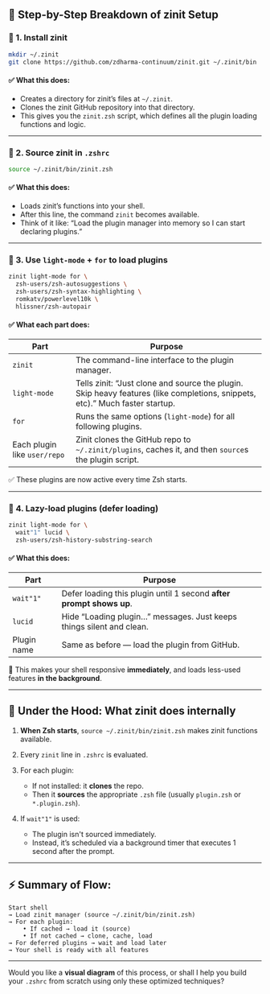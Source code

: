 
## 🧩 Step-by-Step Breakdown of zinit Setup

### 🔹 1. Install zinit

```sh
mkdir ~/.zinit
git clone https://github.com/zdharma-continuum/zinit.git ~/.zinit/bin
```

#### ✅ What this does:

* Creates a directory for zinit’s files at `~/.zinit`.
* Clones the zinit GitHub repository into that directory.
* This gives you the `zinit.zsh` script, which defines all the plugin loading functions and logic.

---

### 🔹 2. Source zinit in `.zshrc`

```zsh
source ~/.zinit/bin/zinit.zsh
```

#### ✅ What this does:

* Loads zinit’s functions into your shell.
* After this line, the command `zinit` becomes available.
* Think of it like: “Load the plugin manager into memory so I can start declaring plugins.”

---

### 🔹 3. Use `light-mode` + `for` to load plugins

```zsh
zinit light-mode for \
  zsh-users/zsh-autosuggestions \
  zsh-users/zsh-syntax-highlighting \
  romkatv/powerlevel10k \
  hlissner/zsh-autopair
```

#### ✅ What each part does:

| Part                         | Purpose                                                                                                                      |
| ---------------------------- | ---------------------------------------------------------------------------------------------------------------------------- |
| `zinit`                      | The command-line interface to the plugin manager.                                                                            |
| `light-mode`                 | Tells zinit: “Just clone and source the plugin. Skip heavy features (like completions, snippets, etc).” Much faster startup. |
| `for`                        | Runs the same options (`light-mode`) for all following plugins.                                                              |
| Each plugin like `user/repo` | Zinit clones the GitHub repo to `~/.zinit/plugins`, caches it, and then `source`s the plugin script.                         |

✅ These plugins are now active every time Zsh starts.

---

### 🔹 4. Lazy-load plugins (defer loading)

```zsh
zinit light-mode for \
  wait"1" lucid \
  zsh-users/zsh-history-substring-search
```

#### ✅ What this does:

| Part        | Purpose                                                              |
| ----------- | -------------------------------------------------------------------- |
| `wait"1"`   | Defer loading this plugin until 1 second **after prompt shows up**.  |
| `lucid`     | Hide “Loading plugin…” messages. Just keeps things silent and clean. |
| Plugin name | Same as before — load the plugin from GitHub.                        |

🧠 This makes your shell responsive **immediately**, and loads less-used features **in the background**.

---

## 🧠 Under the Hood: What zinit does internally

1. **When Zsh starts**, `source ~/.zinit/bin/zinit.zsh` makes zinit functions available.
2. Every `zinit` line in `.zshrc` is evaluated.
3. For each plugin:

   * If not installed: it **clones** the repo.
   * Then it **sources** the appropriate `.zsh` file (usually `plugin.zsh` or `*.plugin.zsh`).
4. If `wait"1"` is used:

   * The plugin isn't sourced immediately.
   * Instead, it’s scheduled via a background timer that executes 1 second after the prompt.

---

## ⚡ Summary of Flow:

```plaintext
Start shell
→ Load zinit manager (source ~/.zinit/bin/zinit.zsh)
→ For each plugin:
    • If cached → load it (source)
    • If not cached → clone, cache, load
→ For deferred plugins → wait and load later
→ Your shell is ready with all features
```

---

Would you like a **visual diagram** of this process, or shall I help you build your `.zshrc` from scratch using only these optimized techniques?
